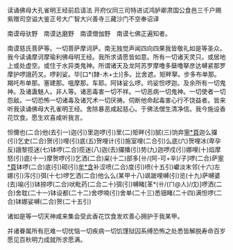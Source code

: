 读诵佛母大孔雀明王经前启请法
开府仪同三司特进试鸿胪卿肃国公食邑三千户赐紫赠司空谥大鉴正号大广智大兴善寺三藏沙门不空奉诏译

南谟母驮野　南谟达磨野　南谟僧伽野　南谟七佛正遍知者。

南谟慈氏菩萨等。一切菩萨摩诃萨。南无独觉声闻四向四果我皆敬礼如是等圣众。我今读诵摩诃摩瑜利佛母明王经。我所求请愿皆如意。所有一切诸天灵只。或居地上或处虚空。或住于水异类鬼神。所谓诸天及龙阿苏罗摩噜多蘖噜拏彦达嚩紧那罗摩护啰誐药叉。啰刹娑。毕[口\*(隸-木+士)]多。比舍遮。矩畔拏。步多布单那。羯吒布单那。塞建那。嗢摩那。车耶。阿钵娑么啰。坞娑怛啰迦。及余所有一切鬼神。及诸蛊魅人。非人等。诸恶毒害一切不祥。一切恶病一切鬼神。一切使者一切怨敌。一切恐怖一切诸毒及诸咒术一切厌祷。伺断他命起毒害心行不饶益者。皆来听我读诵佛母大孔雀明王经。舍除暴恶咸起慈心。于佛法僧生清净信。我今施设香花饮食。愿生欢喜咸听我言。

怛儞也(二合)他(去引一)迦(引)里迦啰(引)里(二)矩畔(引)腻(三)饷弃[寧\*頁](四)迦么攞(引)乞史(二合)贺(引)哩(引)底(五)贺哩计(引)施室哩(二合引)么底(六)贺哩冰(卑孕反)誐黎揽迷(七)钵啰(二合)揽迷(八)迦(去)攞播(引)势(九)迦啰戍(引)娜哩(十)焰摩怒(引)底(十一)摩贺啰(引)乞洒(二合)枲(十二)部多[卄/(阿-可+辛)/子]啰(二合)萨[寧\*頁](十三)钵啰(二合)底(引)砌(引)[牟\*含](十四)补涩喷(二合)度(引)喷(十五引)巘淡末邻(十六)左娜(引)泻(引)弭(十七)啰乞洒(二合)他么么(某甲十八)飒跛哩嚩(引)览(十九)萨嚩婆(去)喻(引)钵捺啰(二合)吠毗药(二合二十)弭(引)嚩睹[革\*(卄/(ㄇ@人)/戊)]啰洒(二合)舍耽(二十一)钵设都(二十二)舍啰喃(引)舍单(二十三)悉钿睹(二十四)满怛啰(二合)钵娜娑嚩(二合)贺(二十五引)

诸如是等一切天神咸来集会受此香花饮食发欢善心拥护于我某甲。

并诸眷属所有厄难一切忧恼一切疾病一切饥馑狱囚系缚恐怖之处悉皆解脱寿命百岁愿见百秋明力成就所求愿满。